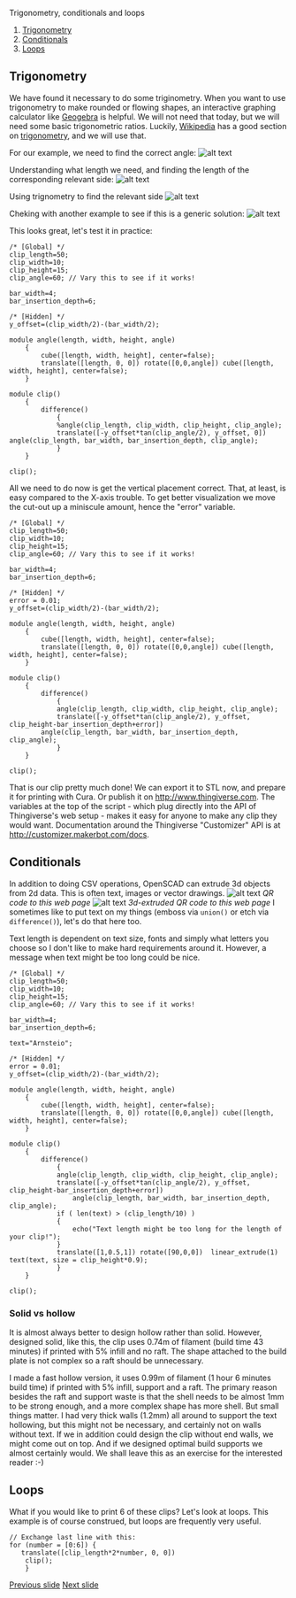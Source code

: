 Trigonometry, conditionals and loops
1. [Trigonometry](#trigonometry)
2. [Conditionals](#conditionals)
3. [Loops](#loops)

## Trigonometry

We have found it necessary to do some triginometry.
When you want to use trigonometry to make rounded or flowing shapes, an interactive graphing calculator like [Geogebra](https://www.geogebra.org/classic) is helpful.
We will not need that today, but we will need some basic trigonometric ratios. 
Luckily, [Wikipedia](https://en.wikipedia.org/) has a good section on [trigonometry](https://en.wikipedia.org/wiki/Trigonometric_functions), and we will use that.

For our example, we need to find the correct angle:
![alt text](bilder/trig01.png "Finding the correct angle")

Understanding what length we need, and finding the length of the corresponding relevant side:
![alt text](bilder/trig02.png "Understanding what length we need, and finding the length of the corresponding relevant side")

Using trignometry to find the relevant side
![alt text](bilder/trig03.png "Using trignometry to find the relevant side")

Cheking with another example to see if this is a generic solution:
![alt text](bilder/trig04.png "Cheking with another example to see if this is a generic solution")

This looks great, let's test it in practice:
~~~
/* [Global] */
clip_length=50;
clip_width=10;
clip_height=15;
clip_angle=60; // Vary this to see if it works!

bar_width=4;
bar_insertion_depth=6;

/* [Hidden] */
y_offset=(clip_width/2)-(bar_width/2);

module angle(length, width, height, angle)
    {
        cube([length, width, height], center=false);
        translate([length, 0, 0]) rotate([0,0,angle]) cube([length, width, height], center=false);
    }

module clip()
    {
        difference()
            {
            %angle(clip_length, clip_width, clip_height, clip_angle);
            translate([-y_offset*tan(clip_angle/2), y_offset, 0]) angle(clip_length, bar_width, bar_insertion_depth, clip_angle);
            }
    }

clip();
~~~
All we need to do now is get the vertical placement correct. That, at least, is easy compared to the X-axis trouble. 
To get better visualization we move the cut-out up a miniscule amount, hence the "error" variable.

~~~
/* [Global] */
clip_length=50;
clip_width=10;
clip_height=15;
clip_angle=60; // Vary this to see if it works!

bar_width=4;
bar_insertion_depth=6;

/* [Hidden] */
error = 0.01; 
y_offset=(clip_width/2)-(bar_width/2);

module angle(length, width, height, angle)
    {
        cube([length, width, height], center=false);
        translate([length, 0, 0]) rotate([0,0,angle]) cube([length, width, height], center=false);
    }

module clip()
    {
        difference()
            {
            angle(clip_length, clip_width, clip_height, clip_angle);
            translate([-y_offset*tan(clip_angle/2), y_offset, clip_height-bar_insertion_depth+error]) 
		angle(clip_length, bar_width, bar_insertion_depth, clip_angle);
            }
    }

clip();
~~~

That is our clip pretty much done! 
We can export it to STL now, and prepare it for printing with Cura. 
Or publish it on <http://www.thingiverse.com>.
The variables at the top of the script - which plug directly into the API of Thingiverse's web setup - makes it easy for anyone to make any clip they would want. 
Documentation around the Thingiverse "Customizer" API is at <http://customizer.makerbot.com/docs>.

## Conditionals
In addition to doing CSV operations, OpenSCAD can extrude 3d objects from 2d data. 
This is often text, images or vector drawings. 
![alt text](bilder/qrcode.png "QR code to this web page")
*QR code to this web page*
![alt text](bilder/3d_qrcode.png "3d-extruded QR code to this web page")
*3d-extruded QR code to this web page*
I sometimes like to put text on my things (emboss via `union()` or etch via `difference()`), let's do that here too.

Text length is dependent on text size, fonts and simply what letters you choose so I don't like to make hard requirements around it. 
However, a message when text might be too long could be nice.  

~~~
/* [Global] */
clip_length=50;
clip_width=10;
clip_height=15;
clip_angle=60; // Vary this to see if it works!

bar_width=4;
bar_insertion_depth=6;

text="Arnsteio";

/* [Hidden] */
error = 0.01;
y_offset=(clip_width/2)-(bar_width/2);

module angle(length, width, height, angle)
    {
        cube([length, width, height], center=false);
        translate([length, 0, 0]) rotate([0,0,angle]) cube([length, width, height], center=false);
    }

module clip()
    {
        difference()
            {
            angle(clip_length, clip_width, clip_height, clip_angle);
            translate([-y_offset*tan(clip_angle/2), y_offset, clip_height-bar_insertion_depth+error]) 
                angle(clip_length, bar_width, bar_insertion_depth, clip_angle);
            if ( len(text) > (clip_length/10) ) 
			{
				echo("Text length might be too long for the length of your clip!");
			}
            translate([1,0.5,1]) rotate([90,0,0])  linear_extrude(1) text(text, size = clip_height*0.9);
            }
    }

clip();
~~~

### Solid vs hollow
It is almost always better to design hollow rather than solid.
However, designed solid, like this, the clip uses 0.74m of filament (build time 43 minutes) if printed with 5% infill and no raft. 
The shape attached to the build plate is not complex so a raft should be unnecessary.

I made a fast hollow version, it uses 0.99m of filament (1 hour 6 minutes build time) if printed with 5% infill, support and a raft. 
The primary reason besides the raft and support waste is that the shell needs to be almost 1mm to be strong enough, and a more complex shape has more shell.
But small things matter. 
I had very thick walls (1.2mm) all around to support the text hollowing, but this might not be necessary, and certainly not on walls without text. 
If we in addition could design the clip without end walls, we might come out on top. 
And if we designed optimal build supports we almost certainly would. 
We shall leave this as an exercise for the interested reader :-)

## Loops
What if you would like to print 6 of these clips? Let's look at loops.
This example is of course construed, but loops are frequently very useful. 

~~~
// Exchange last line with this:
for (number = [0:6]) {
   translate([clip_length*2*number, 0, 0])
    clip();
    }
~~~

[Previous slide](04-modules.md)
[Next slide](06-miscellaneousFunctions.md)
